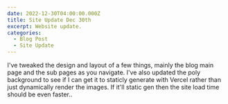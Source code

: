 ```yaml
---
date: 2022-12-30T04:00:00.000Z
title: Site Update Dec 30th
excerpt: Website update.
categories:
  - Blog Post
  - Site Update
---
```


I've tweaked the design and layout of a few things, mainly the blog main page and the sub pages as you navigate. 
I've also updated the poly background to see if I can get it to staticly generate with Vercel rather than just dynamically render the images. 
If it'll static gen then the site load time should be even faster..